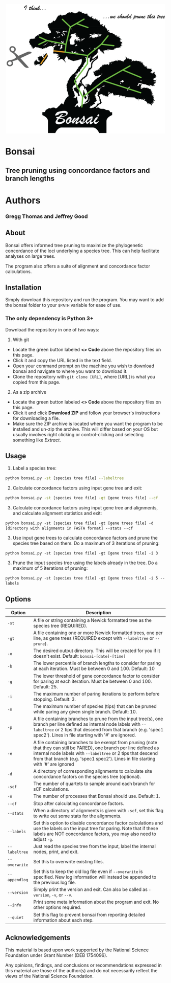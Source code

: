 <p align="center"><img align="center" width="500" height="405" src="https://github.com/gwct/bonsai/blob/main/img/bonsai.png?raw=true"></p>

# Bonsai

## Tree pruning using concordance factors and branch lengths

# Authors

### Gregg Thomas and Jeffrey Good

## About

Bonsai offers informed tree pruning to maximize the phylogenetic concordance of the loci underlying a species tree. This can help facilitate analyses on large trees.

The program also offers a suite of alignment and concordance factor calculations.

## Installation

Simply download this repository and run the program. You may want to add the bonsai folder to your `$PATH` variable for ease of use.

### The only dependency is Python 3+

Download the repository in one of two ways:

1. With git

- Locate the green button labeled **<> Code** above the repository files on this page. 
- Click it and copy the URL listed in the text field.
- Open your command prompt on the machine you wish to download bonsai and navigate to where you want to download it.
- Clone the repository with `git clone [URL]`, where [URL] is what you copied from this page.

2. As a zip archive
- Locate the green button labeled **<> Code** above the repository files on this page. 
- Click it and click **Download ZIP** and follow your browser's instructions for downloading a file.
- Make sure the ZIP archive is located where you want the program to be installed and un-zip the archive. This will differ based on your OS but usually involves right clicking or control-clicking and selecting something like *Extract*.

## Usage

1. Label a species tree:

```bash
python bonsai.py -st [species tree file] --labeltree
```

2. Calculate concordance factors using input gene tree and exit:

```bash
python bonsai.py -st [species tree file] -gt [gene trees file] --cf
```

3. Calculate concordance factors using input gene tree and alignments, and calculate alignment statistics and exit:

```
python bonsai.py -st [species tree file] -gt [gene trees file] -d [directory with alignments in FASTA format] --stats --cf
```

3. Use input gene trees to calculate concordance factors and prune the species tree based on them. Do a maximum of 3 iterations of pruning:

```
python bonsai.py -st [species tree file] -gt [gene trees file] -i 3
```

3. Prune the input species tree using the labels already in the tree. Do a maximum of 5 iterations of pruning:

```
python bonsai.py -st [species tree file] -gt [gene trees file] -i 5 --labels
```

## Options

| Option | Description | 
| ------ | ----------- |
| `-st` | A file or string containing a Newick formatted tree as the species tree (REQUIRED). |
| `-gt` | A file containing one or more Newick formatted trees, one per line, as gene trees (REQUIRED except with `--labeltree` or `--prune`). |
| `-o` | The desired output directory. This will be created for you if it doesn't exist. Default: `bonsai-[date]-[time]` |
| `-b` | The lower percentile of branch lengths to consider for paring at each iteration. Must be between 0 and 100. Default: 10 |
| `-g` | The lower threshold of gene concordance factor to consider for paring at each iteration. Must be between 0 and 100. Default: 25. |
| `-i` | The maximum number of paring iterations to perform before stopping. Default: 3. |
| `-m` | The maximum number of species (tips) that can be pruned while paring any given single branch. Default: 10. |
| `-p` | A file containing branches to prune from the input tree(s), one branch per line defined as internal node labels with `--labeltree` or 2 tips that descend from that branch (e.g. 'spec1 spec2'). Lines in file starting with '#' are ignored. |
| `-e` | A file containing branches to be exempt from pruning (note that they can still be PARED), one branch per line defined as internal node labels with `--labeltree` or 2 tips that descend from that branch (e.g. 'spec1 spec2'). Lines in file starting with '#' are ignored |
| `-d` | A directory of corresponding alignments to calculate site concordance factors on the species tree (optional). |
| `-scf` | The number of quartets to sample around each branch for sCF calculations. |
| `-n` | The number of processes that Bonsai should use. Default: 1. |
| `--cf` | Stop after calculating concordance factors. |
| `--stats` | When a directory of alignments is given with `-scf`, set this flag to write out some stats for the alignments. |
| `--labels` | Set this option to disable concordance factor calculations and use the labels on the input tree for paring. Note that if these labels are NOT concordance factors, you may also need to adjust `-g`. |
| `--labeltree` | Just read the species tree from the input, label the internal nodes, print, and exit. |
| `--overwrite` | Set this to overwrite existing files. |
| `--appendlog` | Set this to keep the old log file even if `--overwrite` is specified. New log information will instead be appended to the previous log file. |
| `--version` | Simply print the version and exit. Can also be called as `-version`, `-v`, or `--v`. |
| `--info` |  Print some meta information about the program and exit. No other options required. |
| `--quiet` | Set this flag to prevent bonsai from reporting detailed information about each step. |

## Acknowledgements

This material is based upon work supported by the National Science Foundation under Grant Number (DEB 1754096).

Any opinions, findings, and conclusions or recommendations expressed in this material are those of the author(s) and do not necessarily reflect the views of the National Science Foundation.


